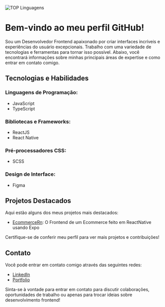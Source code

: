 ![TOP Linguagens](https://github-readme-stats.vercel.app/api/top-langs/?username=DiegoCard117&layout=compact&theme=radical)

# Bem-vindo ao meu perfil GitHub!
Sou um Desenvolvedor Frontend apaixonado por criar interfaces incríveis e experiências do usuário excepcionais. Trabalho com uma variedade de tecnologias e ferramentas para tornar isso possível. Abaixo, você encontrará informações sobre minhas principais áreas de expertise e como entrar em contato comigo.

## Tecnologias e Habilidades
### Linguagens de Programação:
- JavaScript
- TypeScript
### Bibliotecas e Frameworks:
- ReactJS
- React Native
### Pré-processadores CSS:
- SCSS
### Design de Interface:
- Figma

## Projetos Destacados
Aqui estão alguns dos meus projetos mais destacados:

- [EcommerceRn](https://github.com/DiegoCard117/EcommerceRN): O Frontend de um Ecommerce feito em ReactNative usando Expo

Certifique-se de conferir meu perfil para ver mais projetos e contribuições!

## Contato
Você pode entrar em contato comigo através das seguintes redes:

- [LinkedIn](https://www.linkedin.com/in/diego-cardoso-534559203/)
- [Portfolio](https://portfolio-js-psi.vercel.app)

Sinta-se à vontade para entrar em contato para discutir colaborações, oportunidades de trabalho ou apenas para trocar ideias sobre desenvolvimento frontend!




